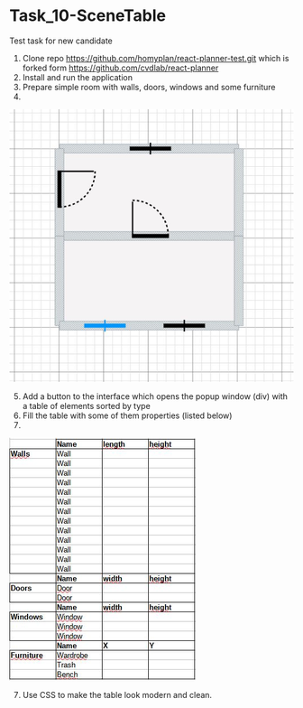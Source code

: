 # Task_10-SceneTable
Test task for new candidate


1. Clone repo https://github.com/homyplan/react-planner-test.git which is forked form https://github.com/cvdlab/react-planner
2. Install and run the application
3. Prepare simple room with walls, doors, windows and some furniture
4. 
![Simple room](SimpleRoom.JPG)

5. Add a button to the interface which opens the popup window (div) with a table of elements sorted by type
6. Fill the table with some of them properties (listed below)
7. 
![Table](Table.JPG)

7. Use CSS to make the table look modern and clean.
